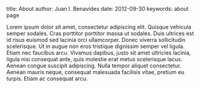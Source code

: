 title: About
author: Juan I. Benavides
date: 2012-09-30
keywords: about page

Lorem ipsum dolor sit amet, consectetur adipiscing elit. Quisque vehicula semper sodales. Cras porttitor porttitor massa ut sodales. Duis ultrices est id risus euismod sed lacinia orci ullamcorper. Donec viverra sollicitudin scelerisque. Ut in augue non eros tristique dignissim semper vel ligula. Etiam nec faucibus arcu. Vivamus dapibus, justo sit amet ultricies lacinia, ligula nisi consequat ante, quis molestie erat metus scelerisque lacus. Aenean congue suscipit adipiscing. Nulla tempor aliquet consectetur. Aenean mauris neque, consequat malesuada facilisis vitae, pretium eu turpis. Etiam ac consequat arcu.